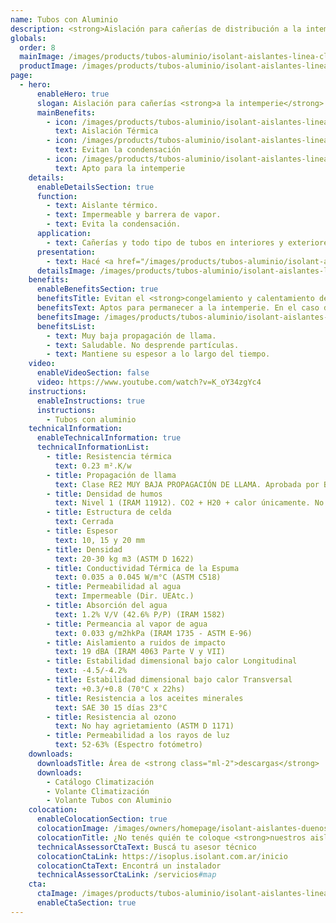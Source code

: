 ```yaml
---
name: Tubos con Aluminio
description: <strong>Aislación para cañerías de distribución a la intemperie.</strong><br /><br />Tubos de espuma termoplástica de celda cerrada de espesor 10 mm recubiertos con un foil de aluminio puro que protege a la espuma de los rayos UV, y además aumenta la resistencia térmica que provee la espuma.
globals:
  order: 8
  mainImage: /images/products/tubos-aluminio/isolant-aislantes-linea-climatizacion-tubos-aluminio-imagen-principal.jpg
  productImage: /images/products/tubos-aluminio/isolant-aislantes-linea-climatizacion-tubos-aluminio-producto-rollo.png
page:
  - hero:
      enableHero: true
      slogan: Aislación para cañerías <strong>a la intemperie</strong>
      mainBenefits:
        - icon: /images/products/tubos-aluminio/isolant-aislantes-linea-climatizacion-tubos-aluminio-beneficio-1.svg
          text: Aislación Térmica
        - icon: /images/products/tubos-aluminio/isolant-aislantes-linea-climatizacion-tubos-aluminio-beneficio-2.svg
          text: Evitan la condensación
        - icon: /images/products/tubos-aluminio/isolant-aislantes-linea-climatizacion-tubos-aluminio-beneficio-3.svg
          text: Apto para la intemperie
    details:
      enableDetailsSection: true
      function:
        - text: Aislante térmico.
        - text: Impermeable y barrera de vapor.
        - text: Evita la condensación.
      application:
        - text: Cañerías y todo tipo de tubos en interiores y exteriores.
      presentation:
        - text: Hacé <a href="/images/products/tubos-aluminio/isolant-aislantes-linea-climatizacion-tubos-aluminio-presentaciones.png" target="_blank" rel="noopener noreferrer" class="font-bold">click acá</a> para ver todas las presentaciones disponibles
      detailsImage: /images/products/tubos-aluminio/isolant-aislantes-linea-climatizacion-tubos-aluminio-imagen-detalle.jpg
    benefits:
      enableBenefitsSection: true
      benefitsTitle: Evitan el <strong>congelamiento y calentamiento de la cañería</strong>
      benefitsText: Aptos para permanecer a la intemperie. En el caso de cañerías plásticas protegen el deterioro y lo aíslan térmicamente. Aumentan la eficacia de los sistemas de calefacción evitando las pérdidas de energía. Evitan las variaciones bruscas de temperatura, disminuyendo las dilataciones y contracciones de la cañería. Se pueden colocar en cañerías existentes.
      benefitsImage: /images/products/tubos-aluminio/isolant-aislantes-linea-climatizacion-tubos-aluminio-beneficio-exclusivo.jpg
      benefitsList:
        - text: Muy baja propagación de llama.
        - text: Saludable. No desprende partículas.
        - text: Mantiene su espesor a lo largo del tiempo.
    video:
      enableVideoSection: false
      video: https://www.youtube.com/watch?v=K_oY34zgYc4
    instructions:
      enableInstructions: true
      instructions:
        - Tubos con aluminio
    technicalInformation:
      enableTechnicalInformation: true
      technicalInformationList:
        - title: Resistencia térmica
          text: 0.23 m².K/w
        - title: Propagación de llama
          text: Clase RE2 MUY BAJA PROPAGACIÓN DE LLAMA. Aprobada por Bomberos Argentina.
        - title: Densidad de humos
          text: Nivel 1 (IRAM 11912). CO2 + H20 + calor únicamente. No desprende gases envenenantes.
        - title: Estructura de celda
          text: Cerrada
        - title: Espesor
          text: 10, 15 y 20 mm
        - title: Densidad
          text: 20-30 kg m3 (ASTM D 1622)
        - title: Conductividad Térmica de la Espuma
          text: 0.035 a 0.045 W/m°C (ASTM C518)
        - title: Permeabilidad al agua
          text: Impermeable (Dir. UEAtc.)
        - title: Absorción del agua
          text: 1.2% V/V (42.6% P/P) (IRAM 1582)
        - title: Permeancia al vapor de agua
          text: 0.033 g/m2hkPa (IRAM 1735 - ASTM E-96)
        - title: Aislamiento a ruidos de impacto
          text: 19 dBA (IRAM 4063 Parte V y VII)
        - title: Estabilidad dimensional bajo calor Longitudinal
          text: -4.5/-4.2%
        - title: Estabilidad dimensional bajo calor Transversal
          text: +0.3/+0.8 (70°C x 22hs)
        - title: Resistencia a los aceites minerales
          text: SAE 30 15 días 23°C
        - title: Resistencia al ozono
          text: No hay agrietamiento (ASTM D 1171)
        - title: Permeabilidad a los rayos de luz
          text: 52-63% (Espectro fotómetro)
    downloads:
      downloadsTitle: Área de <strong class="ml-2">descargas</strong>
      downloads:
        - Catálogo Climatización
        - Volante Climatización
        - Volante Tubos con Aluminio
    colocation:
      enableColocationSection: true
      colocationImage: /images/owners/homepage/isolant-aislantes-duenos-e-inquilinos-isoplus-colocation.jpg
      colocationTitle: ¿No tenés quién te coloque <strong>nuestros aislantes?</strong>
      technicalAssessorCtaText: Buscá tu asesor técnico
      colocationCtaLink: https://isoplus.isolant.com.ar/inicio
      colocationCtaText: Encontrá un instalador
      technicalAssessorCtaLink: /servicios#map
    cta:
      ctaImage: /images/products/tubos-aluminio/isolant-aislantes-linea-climatizacion-tubos-alumino-cta.jpg
      enableCtaSection: true
---
```

